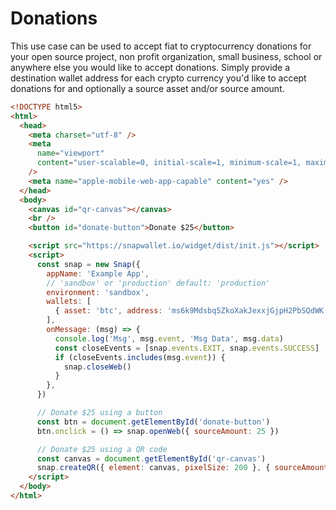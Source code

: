 # Donations

This use case can be used to accept fiat to cryptocurrency donations for your open source project, non profit organization, small business, school or anywhere else you would like to accept donations. Simply provide a destination wallet address for each crypto currency you'd like to accept donations for and optionally a source asset and/or source amount.

```html
<!DOCTYPE html5>
<html>
  <head>
    <meta charset="utf-8" />
    <meta
      name="viewport"
      content="user-scalable=0, initial-scale=1, minimum-scale=1, maximum-scale=1, width=device-width"
    />
    <meta name="apple-mobile-web-app-capable" content="yes" />
  </head>
  <body>
    <canvas id="qr-canvas"></canvas>
    <br />
    <button id="donate-button">Donate $25</button>

    <script src="https://snapwallet.io/widget/dist/init.js"></script>
    <script>
      const snap = new Snap({
        appName: 'Example App',
        // 'sandbox' or 'production' default: 'production'
        environment: 'sandbox',
        wallets: [
          { asset: 'btc', address: 'ms6k9Mdsbq5ZkoXakJexxjGjpH2PbSQdWK' },
        ],
        onMessage: (msg) => {
          console.log('Msg', msg.event, 'Msg Data', msg.data)
          const closeEvents = [snap.events.EXIT, snap.events.SUCCESS]
          if (closeEvents.includes(msg.event)) {
            snap.closeWeb()
          }
        },
      })

      // Donate $25 using a button
      const btn = document.getElementById('donate-button')
      btn.onclick = () => snap.openWeb({ sourceAmount: 25 })

      // Donate $25 using a QR code
      const canvas = document.getElementById('qr-canvas')
      snap.createQR({ element: canvas, pixelSize: 200 }, { sourceAmount: 25 })
    </script>
  </body>
</html>
```

